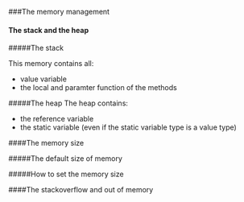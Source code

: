 ###The memory management

#### The stack and the heap

#####The stack

This memory contains all:
- value variable
- the local and paramter function of the methods


#####The heap
The heap contains:
- the reference variable
- the static variable (even if the static variable type is a value type)

####The memory size

#####The default size of memory



#####How to set the memory size



####The stackoverflow and out of memory

